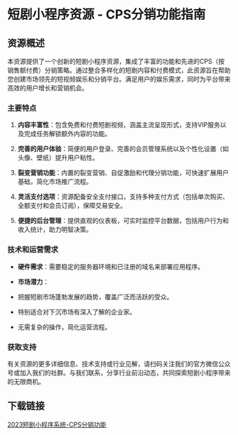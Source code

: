 # 短剧小程序资源 - CPS分销功能指南

## 资源概述

本资源提供了一个创新的短剧小程序资源，集成了丰富的功能和先进的CPS（按销售额付费）分销策略。通过整合多样化的短剧内容和付费模式，此资源旨在帮助您创建市场领先的短视频娱乐和分销平台。满足用户的娱乐需求，同时为平台带来高效的用户增长和营销机会。

### 主要特点

1. **内容丰富性**：包含免费和付费短剧视频，涵盖主流呈现形式，支持VIP服务以及完成任务解锁额外内容的功能。

2. **完善的用户体验**：简便的用户登录、完善的会员管理系统以及个性化设置（如头像、壁纸）提升用户粘性。

3. **裂变营销功能**：内置的裂变营销、自促激励和代理分销功能，可快速扩展用户基础，简化市场推广流程。

4. **灵活支付选项**：资源配备安全支付接口，支持多种支付方式（包括单次购买、全额支付和会员订阅），保障交易安全。

5. **便捷的后台管理**：提供直观的仪表板，可实时监控平台数据，包括用户行为和收入统计，助力明智决策。

### 技术和运营需求

- **硬件需求**：需要稳定的服务器环境和已注册的域名来部署应用程序。

- **市场潜力**：
 - 把握短剧市场蓬勃发展的趋势，覆盖广泛而活跃的受众。
 - 特别适合对下沉市场有深入了解的企业家。
 - 无需复杂的操作，简化运营流程。

### 获取支持

有关资源的更多详细信息、技术支持或行业见解，请扫码关注我们的官方微信公众号或加入我们的社群。与我们联系，分享行业前沿动态，共同探索短剧小程序带来的无限商机。

## 下载链接

[2023短剧小程序系统-CPS分销功能](https://pan.quark.cn/s/016ec798eeff)